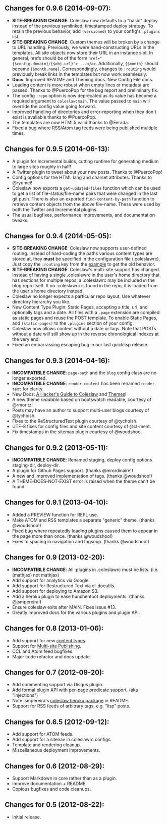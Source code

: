 ## Changes for 0.9.6 (2014-09-07):

* **SITE-BREAKING CHANGE**: Coleslaw now defaults to a "basic" deploy
  instead of the previous symlinked, timestamped deploy strategy.
  To retain the previous behavior, add `(versioned)` to your config's
  `:plugins` list.
* **SITE-BREAKING CHANGE**: Custom themes will be broken by a change
  to URL handling. Previously, we were hand-constructing URLs in the
  templates. All site objects now store their URL in an instance slot.
  In general, hrefs should be of the form `href="{$config.domain}/{$obj.url}"> ...</a>`.
  Additionally, `{$month}` should become `{$month.name}`.
  Correspondingly, changes to `:routing` would previously break links in
  the templates but now work seamlessly.
* **Docs**: Improved README and Theming docs. New Config File docs.
* Loading content is more robust when empty lines or metadata are passed.
  Thanks to @PuercoPop for the bug report and preliminary fix.
* The config `:repo` option is now deprecated as its value has become
  a required argument to `coleslaw:main`. The value passed to `main`
  will override the config value going forward.
* Improved handling of directories and error-reporting when they
  don't exist is available thanks to @PuercoPop.
* The templates are now HTML5 valid thanks to @Ferada.
* Fixed a bug where RSS/Atom tag feeds were being published multiple times.

## Changes for 0.9.5 (2014-06-13):

* A plugin for Incremental builds, cutting runtime for generating
  medium to large sites roughly in half!
* A Twitter plugin to tweet about your new posts. Thanks to @PuercoPop!
* Config options for the HTML lang and charset attributes. Thanks to @ryumei!
* Coleslaw now exports a `get-updated-files` function which can be
  used to get a list of file-status/file-name pairs that were changed
  in the last git push. There is also an exported `find-content-by-path`
  function to retrieve content objects from the above file-name. These
  were used by both the Twitter and Incremental plugins.
* The usual bugfixes, performance improvements, and documentation tweaks.

## Changes for 0.9.4 (2014-05-05):

* **SITE-BREAKING CHANGE**: Coleslaw now supports user-defined routing.
  Instead of hard-coding the paths various content types are stored at,
  they **must** be specified in the configuration file (.coleslawrc).
  Just copy the `:routing` key from the [example][example.rc] to
  get the old behavior.
* **SITE-BREAKING CHANGE**: Coleslaw's multi-site support has changed.
  Instead of having a single .coleslawrc in the user's home directory
  that has sections for multiple repos, a .coleslawrc may be included
  *in* the blog repo itself. If no .coleslawrc is found in the repo,
  it is loaded from the user's home directory instead.
* Coleslaw no longer expects a particular repo layout. Use whatever
  directory hierarchy you like.
* New Content Type Plugin: Static Pages, accepting a title, url, and
  optionally tags and a date. All files with a `.page` extension are
  compiled as static pages and reuse the POST template.
  To enable Static Pages, add `(static-pages)` to the `:plugins`
  section of your config.
* Coleslaw now allows content without a date or tags. Note that POSTs
  without a date will still show up in the reverse chronological
  indexes at the very end.
* Fixed an embarrassing escaping bug in our last quicklisp release.

## Changes for 0.9.3 (2014-04-16):

* **INCOMPATIBLE CHANGE**: `page-path` and the `blog` config class are no longer exported.
* **INCOMPATIBLE CHANGE**: `render-content` has been renamed `render-text` for clarity.
* New Docs: [A Hacker's Guide to Coleslaw][hacking_guide] and [Themes][theming_guide]!
* A new theme *readable* based on bootswatch readable, courtesy of @rmoritz!
* Posts may have an author to support multi-user blogs courtesy of @tychoish.
* Fixes to the ReStructuredText plugin courtesy of @tychoish.
* UTF-8 fixes for config files and site content courtesy of @cl-ment.
* Fix timestamps in the sitemap plugin courtesy of @woudshoo.

## Changes for 0.9.2 (2013-05-11):

* **INCOMPATIBLE CHANGE**: Renamed staging, deploy config options staging-dir, deploy-dir.
* A plugin for Github Pages support. (thanks @mrordinaire!)
* A new and improved implementation of tags. (thanks @woudshoo!)
* A THEME-DOES-NOT-EXIST error is raised when the theme can't be found.

## Changes for 0.9.1 (2013-04-10):

* Added a PREVIEW function for REPL use.
* Make ATOM and RSS templates a separate "generic" theme. (thanks @woudshoo!)
* Fixed bug where repeatedly loading plugins caused them to appear in the page more than once. (thanks @woudshoo!)
* Fixes to spacing in navigation and tagsoup. (thanks @woudshoo!)

## Changes for 0.9 (2013-02-20):

* **INCOMPATIBLE CHANGE**: All :plugins in .coleslawrc must be lists. (i.e. (mathjax) not mathjax)
* Add support for analytics via Google.
* Add support for Restructured Text via cl-docutils.
* Add support for deploying to Amazon S3.
* Add a heroku plugin to ease hunchentoot deployments. (thanks @jsmpereira!)
* Ensure coleslaw exits after MAIN. Fixes issue #13.
* Greatly improved docs for the various plugins and plugin API.

## Changes for 0.8 (2013-01-06):

* Add support for new [content types](http://blog.redlinernotes.com/posts/Lessons-from-Coleslaw.html).
* Support for [Multi-site Publishing](http://blub.co.za/posts/Adding-multi-site-support-to-Coleslaw.html).
* CCL and Atom feed bugfixes.
* Major code refactor and docs update.

## Changes for 0.7 (2012-09-20):

* Add commenting support via Disqus plugin.
* Add formal plugin API with per-page predicate support. (aka "injections")
* Note jsmpereira's [coleslaw heroku package](https://github.com/jsmpereira/coleslaw-heroku) in README.
* Support for RSS feeds of arbitrary tags, e.g. "lisp" posts.

## Changes for 0.6.5 (2012-09-12):

* Add support for ATOM feeds.
* Add support for a sitenav in coleslawrc configs.
* Template and rendering cleanup.
* Miscellaneous deployment improvements.

## Changes for 0.6 (2012-08-29):

* Support Markdown in core rather than as a plugin.
* Improve documentation + README.
* Copious bugfixes and code cleanups.

## Changes for 0.5 (2012-08-22):

* Initial release.

[hacking_guide]:  https://github.com/redline6561/coleslaw/blob/master/docs/hacking.md
[theming_guide]:  https://github.com/redline6561/coleslaw/blob/master/docs/themes.md
[example.rc]: https://github.com/redline6561/coleslaw/blob/master/examples/example.coleslawrc
